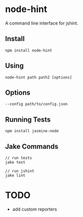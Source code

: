 # node-hint

A command line interface for jshint.

## Install

    npm install node-hint

## Using

    node-hint path path2 [options]

## Options

    --config path/to/config.json

## Running Tests

    npm install jasmine-node

## Jake Commands

    // run tests
    jake test

    // run jshint
    jake lint

# TODO

* add custom reporters
